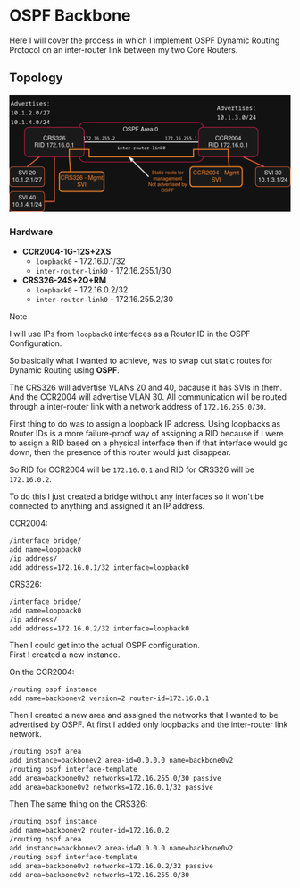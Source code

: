 # OSPF Backbone

Here I will cover the process in which I implement OSPF Dynamic Routing Protocol on an inter-router link between my two Core Routers.

## Topology

![topology](./ospf.png)

### Hardware

*   **CCR2004-1G-12S+2XS**
    *   `loopback0` - 172.16.0.1/32
    *   `inter-router-link0` - 172.16.255.1/30
*   **CRS326-24S+2Q+RM**
    *   `loopback0` - 172.16.0.2/32
    *   `inter-router-link0` - 172.16.255.2/30

> [!NOTE]
> I will use IPs from `loopback0` interfaces as a Router ID in the OSPF Configuration.


So basically what I wanted to achieve, was to swap out static routes for Dynamic Routing using **OSPF**.  

The CRS326 will advertise VLANs 20 and 40, bacause it has SVIs in them. And the CCR2004 will advertise VLAN 30. All communication will be routed through a inter-router link with a network address of `172.16.255.0/30`.  

First thing to do was to assign a loopback IP address. Using loopbacks as Router IDs is a more failure-proof way of assigning a RID because if I were to assign a RID based on a physical interface then if that interface would go down, then the presence of this router would just disappear.  

So RID for CCR2004 will be `172.16.0.1` and RID for CRS326 will be `172.16.0.2`.  

To do this I just created a bridge without any interfaces so it won't be connected to anything and assigned it an IP address.

CCR2004:
```rsc
/interface bridge/
add name=loopback0
/ip address/
add address=172.16.0.1/32 interface=loopback0
```
CRS326:
```rsc
/interface bridge/
add name=loopback0
/ip address/
add address=172.16.0.2/32 interface=loopback0
```
Then I could get into the actual OSPF configuration.  
First I created a new instance. 

On the CCR2004:
```rsc
/routing ospf instance
add name=backbonev2 version=2 router-id=172.16.0.1
```
Then I created a new area and assigned the networks that I wanted to be advertised by OSPF. At first I added only loopbacks and the inter-router link network.
```rsc
/routing ospf area 
add instance=backbonev2 area-id=0.0.0.0 name=backbone0v2
/routing ospf interface-template
add area=backbone0v2 networks=172.16.255.0/30 passive
add area=backbone0v2 networks=172.16.0.1/32 passive
```
Then The same thing on the CRS326:
```rsc
/routing ospf instance
add name=backbonev2 router-id=172.16.0.2
/routing ospf area
add instance=backbonev2 area-id=0.0.0.0 name=backbone0v2
/routing ospf interface-template
add area=backbone0v2 networks=172.16.0.2/32 passive
add area=backbone0v2 networks=172.16.255.0/30
```



